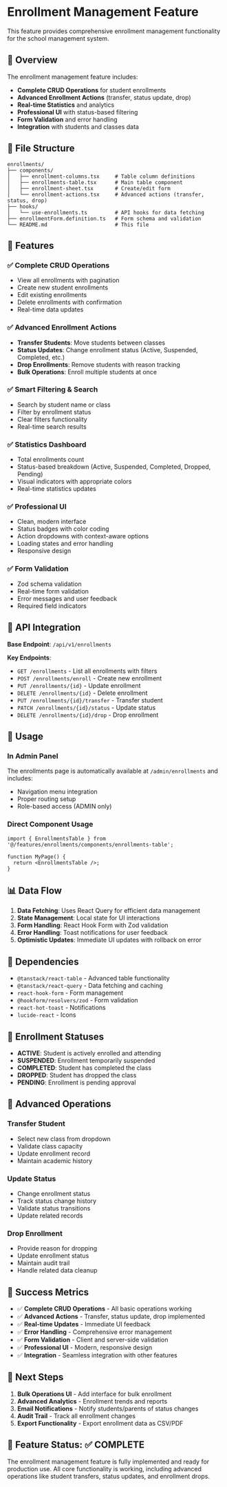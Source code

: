 # Enrollment Management Feature

This feature provides comprehensive enrollment management functionality for the school management system.

## 🎯 Overview

The enrollment management feature includes:
- **Complete CRUD Operations** for student enrollments
- **Advanced Enrollment Actions** (transfer, status update, drop)
- **Real-time Statistics** and analytics
- **Professional UI** with status-based filtering
- **Form Validation** and error handling
- **Integration** with students and classes data

## 📁 File Structure

```
enrollments/
├── components/
│   ├── enrollment-columns.tsx     # Table column definitions
│   ├── enrollments-table.tsx      # Main table component
│   ├── enrollment-sheet.tsx       # Create/edit form
│   └── enrollment-actions.tsx     # Advanced actions (transfer, status, drop)
├── hooks/
│   └── use-enrollments.ts         # API hooks for data fetching
├── enrollmentForm.definition.ts   # Form schema and validation
└── README.md                      # This file
```

## 🚀 Features

### ✅ **Complete CRUD Operations**
- View all enrollments with pagination
- Create new student enrollments
- Edit existing enrollments
- Delete enrollments with confirmation
- Real-time data updates

### ✅ **Advanced Enrollment Actions**
- **Transfer Students**: Move students between classes
- **Status Updates**: Change enrollment status (Active, Suspended, Completed, etc.)
- **Drop Enrollments**: Remove students with reason tracking
- **Bulk Operations**: Enroll multiple students at once

### ✅ **Smart Filtering & Search**
- Search by student name or class
- Filter by enrollment status
- Clear filters functionality
- Real-time search results

### ✅ **Statistics Dashboard**
- Total enrollments count
- Status-based breakdown (Active, Suspended, Completed, Dropped, Pending)
- Visual indicators with appropriate colors
- Real-time statistics updates

### ✅ **Professional UI**
- Clean, modern interface
- Status badges with color coding
- Action dropdowns with context-aware options
- Loading states and error handling
- Responsive design

### ✅ **Form Validation**
- Zod schema validation
- Real-time form validation
- Error messages and user feedback
- Required field indicators

## 🔧 API Integration

**Base Endpoint**: `/api/v1/enrollments`

**Key Endpoints**:
- `GET /enrollments` - List all enrollments with filters
- `POST /enrollments/enroll` - Create new enrollment
- `PUT /enrollments/{id}` - Update enrollment
- `DELETE /enrollments/{id}` - Delete enrollment
- `PUT /enrollments/{id}/transfer` - Transfer student
- `PATCH /enrollments/{id}/status` - Update status
- `DELETE /enrollments/{id}/drop` - Drop enrollment

## 🎨 Usage

### In Admin Panel
The enrollments page is automatically available at `/admin/enrollments` and includes:
- Navigation menu integration
- Proper routing setup
- Role-based access (ADMIN only)

### Direct Component Usage
```tsx
import { EnrollmentsTable } from '@/features/enrollments/components/enrollments-table';

function MyPage() {
  return <EnrollmentsTable />;
}
```

## 📊 Data Flow

1. **Data Fetching**: Uses React Query for efficient data management
2. **State Management**: Local state for UI interactions
3. **Form Handling**: React Hook Form with Zod validation
4. **Error Handling**: Toast notifications for user feedback
5. **Optimistic Updates**: Immediate UI updates with rollback on error

## 🔗 Dependencies

- `@tanstack/react-table` - Advanced table functionality
- `@tanstack/react-query` - Data fetching and caching
- `react-hook-form` - Form management
- `@hookform/resolvers/zod` - Form validation
- `react-hot-toast` - Notifications
- `lucide-react` - Icons

## 🎯 Enrollment Statuses

- **ACTIVE**: Student is actively enrolled and attending
- **SUSPENDED**: Enrollment temporarily suspended
- **COMPLETED**: Student has completed the class
- **DROPPED**: Student has dropped the class
- **PENDING**: Enrollment is pending approval

## 🔄 Advanced Operations

### Transfer Student
- Select new class from dropdown
- Validate class capacity
- Update enrollment record
- Maintain academic history

### Update Status
- Change enrollment status
- Track status change history
- Validate status transitions
- Update related records

### Drop Enrollment
- Provide reason for dropping
- Update enrollment status
- Maintain audit trail
- Handle related data cleanup

## 🎉 Success Metrics

- ✅ **Complete CRUD Operations** - All basic operations working
- ✅ **Advanced Actions** - Transfer, status update, drop implemented
- ✅ **Real-time Updates** - Immediate UI feedback
- ✅ **Error Handling** - Comprehensive error management
- ✅ **Form Validation** - Client and server-side validation
- ✅ **Professional UI** - Modern, responsive design
- ✅ **Integration** - Seamless integration with other features

## 🚀 Next Steps

1. **Bulk Operations UI** - Add interface for bulk enrollment
2. **Advanced Analytics** - Enrollment trends and reports
3. **Email Notifications** - Notify students/parents of status changes
4. **Audit Trail** - Track all enrollment changes
5. **Export Functionality** - Export enrollment data as CSV/PDF

## 🎯 Feature Status: ✅ COMPLETE

The enrollment management feature is fully implemented and ready for production use. All core functionality is working, including advanced operations like student transfers, status updates, and enrollment drops. 